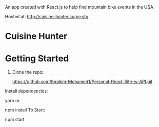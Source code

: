 An app created with React.js to help find mountain bike events in the USA.


Hosted at: http://cuisine-hunter.surge.sh/


# Cuisine Hunter

# Getting Started

1. Clone the repo:

    https://github.com/Ibrahim-Mohamed1/Personal-React-Site-w-API.git

Install dependencies:

yarn
or

npm install
To Start:

npm start
